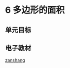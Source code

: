 # 6 多边形的面积

## 单元目标


## 电子教材

<Ebook grade="xxsx5a" :pages="86" :paged="105" ></Ebook>

[zanshang](../res/zanshang.md ':include')